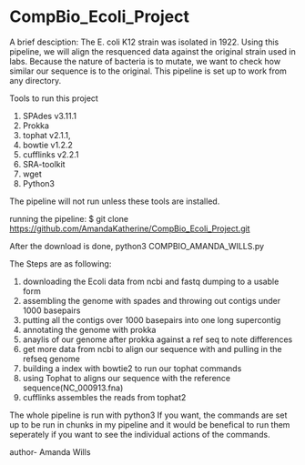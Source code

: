 # CompBio_Ecoli_Project

A brief desciption: The E. coli K12 strain was isolated in 1922. Using this pipeline, we will align the resquenced data against the original strain used in labs. Because the nature of bacteria is to mutate, we want to check how similar our sequence is to the original. This pipeline is set up to work from any directory. 

Tools to run this project
1) SPAdes v3.11.1
2) Prokka
3) tophat v2.1.1,
4) bowtie v1.2.2
5) cufflinks v2.2.1
6) SRA-toolkit
7) wget
8) Python3

The pipeline will not run unless these tools are installed. 

running the pipeline:
$ git clone https://github.com/AmandaKatherine/CompBio_Ecoli_Project.git

After the download is done, 
python3 COMPBIO_AMANDA_WILLS.py

The Steps are as following:
1) downloading the Ecoli data from ncbi and fastq dumping to a usable form
2) assembling the genome with spades and throwing out contigs under 1000 basepairs
3) putting all the contigs over 1000 basepairs into one long supercontig
4) annotating the genome with prokka 
5) anaylis of our genome after prokka against a ref seq to note differences
6) get more data from ncbi to align our sequence with and pulling in the refseq genome
7) building a index with bowtie2 to run our tophat commands 
8) using Tophat to aligns our sequence with the reference sequence(NC_000913.fna) 
9) cufflinks assembles the reads from tophat2

The whole pipeline is run with python3
If you want, the commands are set up to be run in chunks in my pipeline and it would be benefical to run them seperately if you want to see the individual actions of the commands. 

author- Amanda Wills
